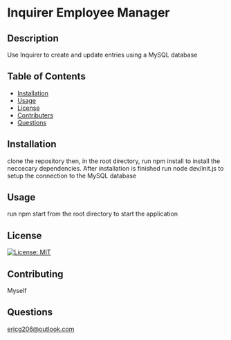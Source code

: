 # Inquirer Employee Manager
    
## Description

Use Inquirer to create and update entries using a MySQL database

## Table of Contents

* [Installation](#installation)
* [Usage](#usage)
* [License](#license)
* [Contributers](#contributers)
* [Questions](#questions)
        

## Installation

clone the repository then, in the root directory, run npm install to install the neccecary dependencies. After installation is finished run node dev/init.js to setup the connection to the MySQL database

## Usage

run npm start from the root directory to start the application

## License

[![License: MIT](https://img.shields.io/badge/License-MIT-yellow.svg)](https://opensource.org/licenses/MIT)

## Contributing

Myself

## Questions

ericg206@outlook.com
    